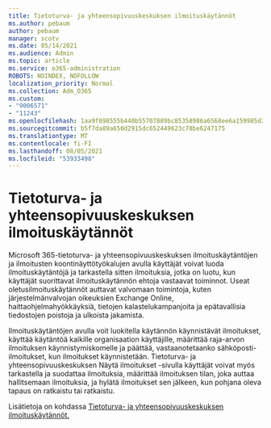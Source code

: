 ```yaml
---
title: Tietoturva- ja yhteensopivuuskeskuksen ilmoituskäytännöt
ms.author: pebaum
author: pebaum
manager: scotv
ms.date: 05/14/2021
ms.audience: Admin
ms.topic: article
ms.service: o365-administration
ROBOTS: NOINDEX, NOFOLLOW
localization_priority: Normal
ms.collection: Adm_O365
ms.custom:
- "9006571"
- "11243"
ms.openlocfilehash: 1aa9f898555b440b55707889bc85358986a6568ee6a159985d2e60041cff7750
ms.sourcegitcommit: b5f7da89a650d2915dc652449623c78be6247175
ms.translationtype: MT
ms.contentlocale: fi-FI
ms.lasthandoff: 08/05/2021
ms.locfileid: "53933498"
---
```

# <a name="alert-policies-in-the-security-and-compliance-center"></a>Tietoturva- ja yhteensopivuuskeskuksen ilmoituskäytännöt

Microsoft 365-tietoturva- ja yhteensopivuuskeskuksen ilmoituskäytäntöjen ja ilmoitusten koontinäyttötyökalujen avulla käyttäjät voivat luoda ilmoituskäytäntöjä ja tarkastella sitten ilmoituksia, jotka on luotu, kun käyttäjät suorittavat ilmoituskäytännön ehtoja vastaavat toiminnot. Useat oletusilmoituskäytännöt auttavat valvomaan toimintoja, kuten järjestelmänvalvojan oikeuksien Exchange Online, haittaohjelmahyökkäyksiä, tietojen kalastelukampanjoita ja epätavallisia tiedostojen poistoja ja ulkoista jakamista.

Ilmoituskäytäntöjen avulla voit luokitella käytännön käynnistävät ilmoitukset, käyttää käytäntöä kaikille organisaation käyttäjille, määrittää raja-arvon ilmoituksen käynnistymiskomelle ja päättää, vastaanotetaanko sähköposti-ilmoitukset, kun ilmoitukset käynnistetään. Tietoturva- ja yhteensopivuuskeskuksen Näytä ilmoitukset -sivulla käyttäjät voivat myös tarkastella ja suodattaa ilmoituksia, määrittää ilmoituksen tilan, joka auttaa hallitsemaan ilmoituksia, ja hylätä ilmoitukset sen jälkeen, kun pohjana oleva tapaus on ratkaistu tai ratkaistu.

Lisätietoja on kohdassa [Tietoturva- ja yhteensopivuuskeskuksen ilmoituskäytännöt.](/microsoft-365/compliance/alert-policies)